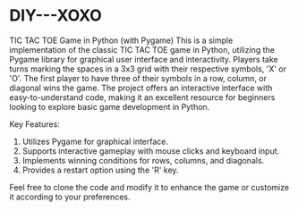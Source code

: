 # DIY---XOXO

TIC TAC TOE Game in Python (with Pygame)
This is a simple implementation of the classic TIC TAC TOE game in Python, utilizing the Pygame library for graphical user interface and interactivity. Players take turns marking the spaces in a 3x3 grid with their respective symbols, 'X' or 'O'. The first player to have three of their symbols in a row, column, or diagonal wins the game. The project offers an interactive interface with easy-to-understand code, making it an excellent resource for beginners looking to explore basic game development in Python.

Key Features:

1. Utilizes Pygame for graphical interface.
2. Supports interactive gameplay with mouse clicks and keyboard input.
3. Implements winning conditions for rows, columns, and diagonals.
4. Provides a restart option using the 'R' key. 

Feel free to clone the code and modify it to enhance the game or customize it according to your preferences.
